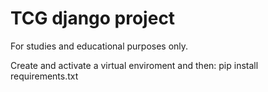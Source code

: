 # TCG django project

For studies and educational purposes only.

Create and activate a virtual enviroment and then:
pip install requirements.txt
